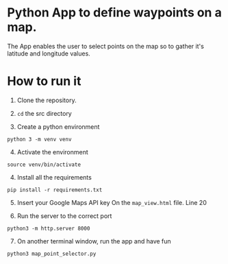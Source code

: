 # Python App to define waypoints on a map.

The App enables the user to select points on the map so to gather it's latitude and longitude values.

# How to run it

1. Clone the repository.
   
2. `cd` the src directory

3. Create a python environment 
```
python 3 -m venv venv
```

4. Activate the environment
```
source venv/bin/activate
```

4. Install all the requirements
```
pip install -r requirements.txt
```

5. Insert your Google Maps API key
On the `map_view.html` file. Line 20

6. Run the server to the correct port
```
python3 -m http.server 8000
```

7. On another terminal window, run the app and have fun
```
python3 map_point_selector.py 
```
